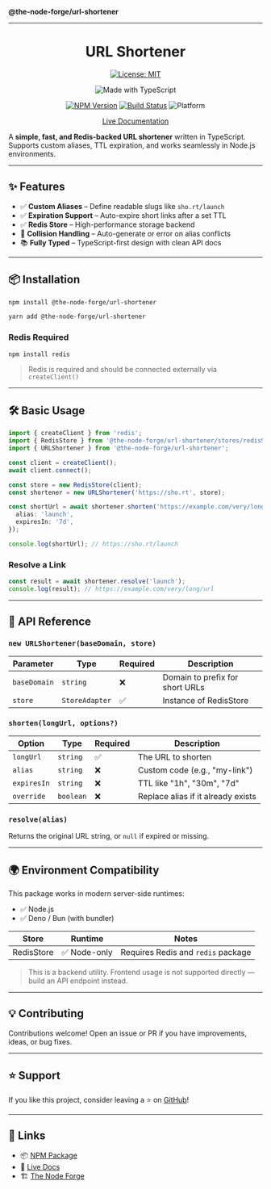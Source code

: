 **@the-node-forge/url-shortener**

---

<div align="center">

# URL Shortener

[![License: MIT](https://img.shields.io/badge/License-MIT-yellow.svg)](https://opensource.org/licenses/MIT)

![Made with TypeScript](https://img.shields.io/badge/Made%20with-TypeScript-007acc)

[![NPM Version](https://img.shields.io/npm/v/@the-node-forge/url-shortener)](https://www.npmjs.com/package/@the-node-forge/url-shortener)
[![Build Status](https://img.shields.io/github/actions/workflow/status/the-node-forge/url-shortener/ci.yaml?branch=main)](https://github.com/The-Node-Forge/url-shortener/actions)
![Platform](https://img.shields.io/badge/platform-node.js-brightgreen)

[Live Documentation](https://the-node-forge.github.io/url-shortener/)

</div>

A **simple, fast, and Redis-backed URL shortener** written in TypeScript. Supports
custom aliases, TTL expiration, and works seamlessly in Node.js environments.

---

## ✨ Features

- ✅ **Custom Aliases** – Define readable slugs like `sho.rt/launch`
- ✅ **Expiration Support** – Auto-expire short links after a set TTL
- ✅ **Redis Store** – High-performance storage backend
- 🔀 **Collision Handling** – Auto-generate or error on alias conflicts
- 📚 **Fully Typed** – TypeScript-first design with clean API docs

---

## 📦 Installation

```bash
npm install @the-node-forge/url-shortener
```

```bash
yarn add @the-node-forge/url-shortener
```

### Redis Required

```bash
npm install redis
```

> Redis is required and should be connected externally via `createClient()`

---

## 🛠️ Basic Usage

```ts
import { createClient } from 'redis';
import { RedisStore } from '@the-node-forge/url-shortener/stores/redisStore';
import { URLShortener } from '@the-node-forge/url-shortener';

const client = createClient();
await client.connect();

const store = new RedisStore(client);
const shortener = new URLShortener('https://sho.rt', store);

const shortUrl = await shortener.shorten('https://example.com/very/long/url', {
  alias: 'launch',
  expiresIn: '7d',
});

console.log(shortUrl); // https://sho.rt/launch
```

### Resolve a Link

```ts
const result = await shortener.resolve('launch');
console.log(result); // https://example.com/very/long/url
```

---

## 📘 API Reference

### `new URLShortener(baseDomain, store)`

| Parameter    | Type           | Required | Description                     |
| ------------ | -------------- | -------- | ------------------------------- |
| `baseDomain` | `string`       | ❌       | Domain to prefix for short URLs |
| `store`      | `StoreAdapter` | ✅       | Instance of RedisStore          |

### `shorten(longUrl, options?)`

| Option      | Type      | Required | Description                        |
| ----------- | --------- | -------- | ---------------------------------- |
| `longUrl`   | `string`  | ✅       | The URL to shorten                 |
| `alias`     | `string`  | ❌       | Custom code (e.g., "my-link")      |
| `expiresIn` | `string`  | ❌       | TTL like "1h", "30m", "7d"         |
| `override`  | `boolean` | ❌       | Replace alias if it already exists |

### `resolve(alias)`

Returns the original URL string, or `null` if expired or missing.

---

## 🌍 Environment Compatibility

This package works in modern server-side runtimes:

- ✅ Node.js
- ✅ Deno / Bun (with bundler)

| Store      | Runtime      | Notes                              |
| ---------- | ------------ | ---------------------------------- |
| RedisStore | ✅ Node-only | Requires Redis and `redis` package |

> This is a backend utility. Frontend usage is not supported directly — build an API
> endpoint instead.

---

## 💡 Contributing

Contributions welcome! Open an issue or PR if you have improvements, ideas, or bug
fixes.

---

## ⭐ Support

If you like this project, consider leaving a ⭐ on
[GitHub](https://github.com/The-Node-Forge/url-shortener)!

---

## 🔗 Links

- 📦 [NPM Package](https://www.npmjs.com/package/@the-node-forge/url-shortener)
- 🧾 [Live Docs](https://the-node-forge.github.io/url-shortener/)
- 🏗 [The Node Forge](https://github.com/The-Node-Forge)
